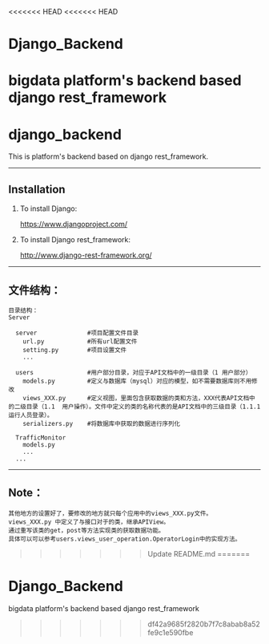 <<<<<<< HEAD
<<<<<<< HEAD
# Django_Backend
bigdata platform's backend based django rest_framework
=======
django_backend
===================

This is platform's backend based on django rest_framework.

------------
Installation
------------
    
1. To install Django:
    
    https://www.djangoproject.com/
    
2. To install Django rest_framework:
    
    http://www.django-rest-framework.org/
    
--------------
文件结构：
--------------
    
    目录结构：
    Server
      
      server              #项目配置文件目录
        url.py            #所有url配置文件
        setting.py        #项目设置文件
        ...
      
      users               #用户部分目录，对应于API文档中的一级目录（1 用户部分）
        models.py         #定义与数据库（mysql）对应的模型，如不需要数据库则不用修改
        views_XXX.py      #定义视图，里面包含获取数据的类和方法，XXX代表API文档中的二级目录（1.1  用户操作）。文件中定义的类的名称代表的是API文档中的三级目录（1.1.1 运行人员登录）。
        serializers.py    #将数据库中获取的数据进行序列化
      
      TrafficMonitor
        models.py 
        ...
      ...
    
--------------
Note：
--------------
    
    其他地方的设置好了，要修改的地方就只每个应用中的views_XXX.py文件。
    views_XXX.py 中定义了与接口对于的类，继承APIView。
    通过重写该类的get，post等方法实现类的获取数据功能。
    具体可以可以参考users.views_user_operation.OperatorLogin中的实现方法。
    
>>>>>>> Update README.md
=======
# Django_Backend
bigdata platform's backend based django rest_framework
>>>>>>> df42a9685f2820b7f7c8abab8a52fe9c1e590fbe
